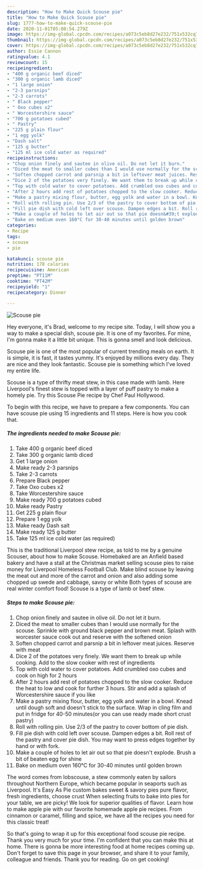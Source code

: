 ```yaml
---
description: "How to Make Quick Scouse pie"
title: "How to Make Quick Scouse pie"
slug: 1777-how-to-make-quick-scouse-pie
date: 2020-11-01T05:08:54.279Z
image: https://img-global.cpcdn.com/recipes/a073c5eb8d27e232/751x532cq70/scouse-pie-recipe-main-photo.jpg
thumbnail: https://img-global.cpcdn.com/recipes/a073c5eb8d27e232/751x532cq70/scouse-pie-recipe-main-photo.jpg
cover: https://img-global.cpcdn.com/recipes/a073c5eb8d27e232/751x532cq70/scouse-pie-recipe-main-photo.jpg
author: Essie Cannon
ratingvalue: 4.1
reviewcount: 15
recipeingredient:
- "400 g organic beef diced"
- "300 g organic lamb diced"
- "1 large onion"
- "2-3 parsnips"
- "2-3 carrots"
- " Black pepper"
- " Oxo cubes x2"
- " Worcestershire sauce"
- "700 g potatoes cubed"
- " Pastry"
- "225 g plain flour"
- "1 egg yolk"
- "Dash salt"
- "125 g butter"
- "125 ml ice cold water as required"
recipeinstructions:
- "Chop onion finely and sautee in olive oil. Do not let it burn."
- "Diced the meat to smaller cubes than I would use normally for the scouse. Sprinkle with ground black pepper and brown meat. Splash with worcester sauce cook out and reserve with the softened onion"
- "Soften chopped carrot and parsnip a bit in leftover meat juices. Reserve with meat"
- "Dice 2 of the potatoes very finely. We want them to break up while cooking. Add to the slow cooker with rest of ingredients"
- "Top with cold water to cover potatoes. Add crumbled oxo cubes and cook on high for 2 hours"
- "After 2 hours add rest of potatoes chopped to the slow cooker. Reduce the heat to low and cook for further 3 hours. Stir and add a splash of Worcestershire sauce if you like"
- "Make a pastry mixing flour, butter, egg yolk and water in a bowl. Knead until dough soft and doesn&#39;t stick to the surface. Wrap in cling film and put in fridge for 40-50 minutes(or you can use ready made short crust pastry)"
- "Roll with rolling pin. Use 2/3 of the pastry to cover bottom of pie dish."
- "Fill pie dish with cold left over scouse. Dampen edges a bit. Roll rest of the pastry and cover pie dish. You may want to press edges together by hand or with fork."
- "Make a couple of holes to let air out so that pie doesn&#39;t explode. Brush a bit of beaten egg for shine"
- "Bake on medium oven 160°C for 30-40 minutes until golden brown"
categories:
- Recipe
tags:
- scouse
- pie

katakunci: scouse pie 
nutrition: 178 calories
recipecuisine: American
preptime: "PT11M"
cooktime: "PT42M"
recipeyield: "1"
recipecategory: Dinner

---
```



![Scouse pie](https://img-global.cpcdn.com/recipes/a073c5eb8d27e232/751x532cq70/scouse-pie-recipe-main-photo.jpg)

Hey everyone, it's Brad, welcome to my recipe site. Today, I will show you a way to make a special dish, scouse pie. It is one of my favorites. For mine, I'm gonna make it a little bit unique. This is gonna smell and look delicious.

Scouse pie is one of the most popular of current trending meals on earth. It is simple, it is fast, it tastes yummy. It's enjoyed by millions every day. They are nice and they look fantastic. Scouse pie is something which I've loved my entire life.

Scouse is a type of thrifty meat stew, in this case made with lamb. Here Liverpool&#39;s finest stew is topped with a layer of puff pastry to make a homely pie. Try this Scouse Pie recipe by Chef Paul Hollywood.


To begin with this recipe, we have to prepare a few components. You can have scouse pie using 15 ingredients and 11 steps. Here is how you cook that.

<!--inarticleads1-->

##### The ingredients needed to make Scouse pie:

1. Take 400 g organic beef diced
1. Take 300 g organic lamb diced
1. Get 1 large onion
1. Make ready 2-3 parsnips
1. Take 2-3 carrots
1. Prepare  Black pepper
1. Take  Oxo cubes x2
1. Take  Worcestershire sauce
1. Make ready 700 g potatoes cubed
1. Make ready  Pastry
1. Get 225 g plain flour
1. Prepare 1 egg yolk
1. Make ready Dash salt
1. Make ready 125 g butter
1. Take 125 ml ice cold water (as required)


This is the traditional Liverpool stew recipe, as told to me by a genuine Scouser, about how to make Scouse. Homebaked are an Anfield based bakery and have a stall at the Christmas market selling scouse pies to raise money for Liverpool Homeless Football Club. Make blind scouse by leaving the meat out and more of the carrot and onion and also adding some chopped up swede and cabbage, savoy or white Both types of scouse are real winter comfort food! Scouse is a type of lamb or beef stew. 

<!--inarticleads2-->

##### Steps to make Scouse pie:

1. Chop onion finely and sautee in olive oil. Do not let it burn.
1. Diced the meat to smaller cubes than I would use normally for the scouse. Sprinkle with ground black pepper and brown meat. Splash with worcester sauce cook out and reserve with the softened onion
1. Soften chopped carrot and parsnip a bit in leftover meat juices. Reserve with meat
1. Dice 2 of the potatoes very finely. We want them to break up while cooking. Add to the slow cooker with rest of ingredients
1. Top with cold water to cover potatoes. Add crumbled oxo cubes and cook on high for 2 hours
1. After 2 hours add rest of potatoes chopped to the slow cooker. Reduce the heat to low and cook for further 3 hours. Stir and add a splash of Worcestershire sauce if you like
1. Make a pastry mixing flour, butter, egg yolk and water in a bowl. Knead until dough soft and doesn&#39;t stick to the surface. Wrap in cling film and put in fridge for 40-50 minutes(or you can use ready made short crust pastry)
1. Roll with rolling pin. Use 2/3 of the pastry to cover bottom of pie dish.
1. Fill pie dish with cold left over scouse. Dampen edges a bit. Roll rest of the pastry and cover pie dish. You may want to press edges together by hand or with fork.
1. Make a couple of holes to let air out so that pie doesn&#39;t explode. Brush a bit of beaten egg for shine
1. Bake on medium oven 160°C for 30-40 minutes until golden brown


The word comes from lobscouse, a stew commonly eaten by sailors throughout Northern Europe, which became popular in seaports such as Liverpool. It&#39;s Easy As Pie custom bakes sweet &amp; savory pies pure flavor, fresh ingredients, choose crust When selecting fruits to bake into pies for your table, we are picky! We look for superior qualities of flavor. Learn how to make apple pie with our favorite homemade apple pie recipes. From cinnamon or caramel, filling and spice, we have all the recipes you need for this classic treat! 

So that's going to wrap it up for this exceptional food scouse pie recipe. Thank you very much for your time. I'm confident that you can make this at home. There is gonna be more interesting food at home recipes coming up. Don't forget to save this page in your browser, and share it to your family, colleague and friends. Thank you for reading. Go on get cooking!
